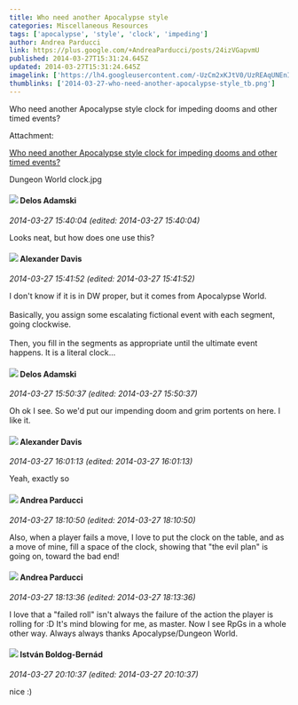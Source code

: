 ```yaml
---
title: Who need another Apocalypse style
categories: Miscellaneous Resources
tags: ['apocalypse', 'style', 'clock', 'impeding']
author: Andrea Parducci
link: https://plus.google.com/+AndreaParducci/posts/24izVGapvmU
published: 2014-03-27T15:31:24.645Z
updated: 2014-03-27T15:31:24.645Z
imagelink: ['https://lh4.googleusercontent.com/-UzCm2xKJtV0/UzREAqUNEnI/AAAAAAAAYbw/jUggIMjp_O0/w1081-h1074/Dungeon%2BWorld%2Bclock.jpg']
thumblinks: ['2014-03-27-who-need-another-apocalypse-style_tb.png']
---
```


Who need another Apocalypse style clock for impeding dooms and other timed events?


Attachment:

<a href='https://plus.google.com/photos/101076298485951808085/albums/5995491775484697425/5995491782086693490?sqi=100084733231320276299&sqsi=ce1a3f63-0134-470d-90ae-6eb5a12174e9'>Who need another Apocalypse style clock for impeding dooms and other timed events?</a>


Dungeon World clock.jpg
<div id='comment z13bwjsb2yrnf5fka220zl1g0unmyl0t3'>
  <h4><img src='{{site.baseurl}}//images/avatars/112189206383181484786_photo.jpg'> Delos Adamski</h4>
      <p><cite>2014-03-27 15:40:04 (edited: 2014-03-27 15:40:04)</cite></p>
        <p>Looks neat, but how does one use this?</p>
</div>
        

<div id='comment z13bwjsb2yrnf5fka220zl1g0unmyl0t3'>
  <h4><img src='{{site.baseurl}}//images/avatars/105849233547498253815_photo.jpg'> Alexander Davis</h4>
      <p><cite>2014-03-27 15:41:52 (edited: 2014-03-27 15:41:52)</cite></p>
        <p>I don&#39;t know if it is in DW proper, but it comes from Apocalypse World.<br /><br />Basically, you assign some escalating fictional event with each segment, going clockwise.<br /><br />Then, you fill in the segments as appropriate until the ultimate event happens. It is a literal clock... </p>
</div>
        

<div id='comment z13bwjsb2yrnf5fka220zl1g0unmyl0t3'>
  <h4><img src='{{site.baseurl}}//images/avatars/112189206383181484786_photo.jpg'> Delos Adamski</h4>
      <p><cite>2014-03-27 15:50:37 (edited: 2014-03-27 15:50:37)</cite></p>
        <p>Oh ok I see. So we&#39;d put our impending doom and grim portents on here. I like it.</p>
</div>
        

<div id='comment z13bwjsb2yrnf5fka220zl1g0unmyl0t3'>
  <h4><img src='{{site.baseurl}}//images/avatars/105849233547498253815_photo.jpg'> Alexander Davis</h4>
      <p><cite>2014-03-27 16:01:13 (edited: 2014-03-27 16:01:13)</cite></p>
        <p>Yeah, exactly so</p>
</div>
        

<div id='comment z13bwjsb2yrnf5fka220zl1g0unmyl0t3'>
  <h4><img src='{{site.baseurl}}//images/avatars/101076298485951808085_photo.jpg'> Andrea Parducci</h4>
      <p><cite>2014-03-27 18:10:50 (edited: 2014-03-27 18:10:50)</cite></p>
        <p>Also, when a player fails a move, I love to put the clock on the table, and as a move of mine, fill a space of the clock, showing that &quot;the evil plan&quot; is going on, toward the bad end! </p>
</div>
        

<div id='comment z13bwjsb2yrnf5fka220zl1g0unmyl0t3'>
  <h4><img src='{{site.baseurl}}//images/avatars/101076298485951808085_photo.jpg'> Andrea Parducci</h4>
      <p><cite>2014-03-27 18:13:36 (edited: 2014-03-27 18:13:36)</cite></p>
        <p>I love that a &quot;failed roll&quot; isn&#39;t always the failure of the action the player is rolling for :D It&#39;s mind blowing for me, as master. Now I see RpGs in a whole other way. Always always thanks Apocalypse/Dungeon World.</p>
</div>
        

<div id='comment z13bwjsb2yrnf5fka220zl1g0unmyl0t3'>
  <h4><img src='{{site.baseurl}}//images/avatars/100354213349708024085_photo.jpg'> István Boldog-Bernád</h4>
      <p><cite>2014-03-27 20:10:37 (edited: 2014-03-27 20:10:37)</cite></p>
        <p>nice :)</p>
</div>
        